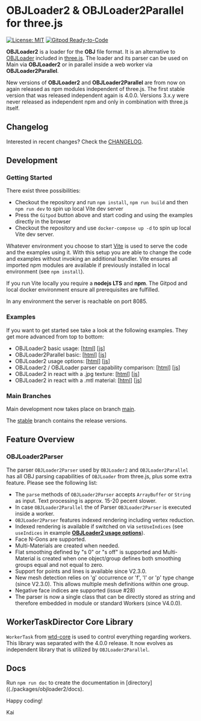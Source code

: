 # OBJLoader2 & OBJLoader2Parallel for three.js

[![License: MIT](https://img.shields.io/badge/License-MIT-yellow.svg)](https://github.com/kaisalmen/WWOBJLoader/blob/dev/LICENSE)
[![Gitpod Ready-to-Code](https://img.shields.io/badge/Gitpod-ready--to--code-blue?logo=gitpod)](https://gitpod.io/#https://github.com/kaisalmen/WWOBJLoader)

**OBJLoader2** is a loader for the **OBJ** file format. It is an alternative to [OBJLoader](https://github.com/mrdoob/three.js/blob/dev/examples/jsm/loaders/OBJLoader.js) included in [three.js](https://threejs.org). The loader and its parser can be used on Main via **OBJLoader2** or in parallel inside a web worker via **OBJLoader2Parallel**.

New versions of **OBJLoader2** and **OBJLoader2Parallel** are from now on again released as npm modules independent of three.js. The first stable version that was released independent again is 4.0.0. Versions 3.x.y were never released as independent npm and only in combination with three.js itself.

## Changelog

Interested in recent changes? Check the [CHANGELOG](https://github.com/kaisalmen/WWOBJLoader/blob/main/CHANGELOG.md).

## Development

### Getting Started

There exist three possibilities:

* Checkout the repository and run `npm install`, `npm run build` and then `npm run dev` to spin up local Vite dev server
* Press the `Gitpod` button above and start coding and using the examples directly in the browser
* Checkout the repository and use `docker-compose up -d` to spin up local Vite dev server.

Whatever environment you choose to start [Vite](https://vitejs.dev/) is used to serve the code and the examples using it. With this setup you are able to change the code and examples without invoking an additional bundler. Vite ensures all imported npm modules are available if previously installed in local environment (see `npm install`).

If you run Vite locally you require a **nodejs LTS** and **npm**. The Gitpod and local docker environment ensure all prerequisites are fulfilled.

In any environment the server is reachable on port 8085.

### Examples

If you want to get started see take a look at the following examples. They get more advanced from top to bottom:

* OBJLoader2 basic usage: [[html](https://github.com/kaisalmen/WWOBJLoader/blob/main/packages/examples/obj2_basic.html)] [[js](https://github.com/kaisalmen/WWOBJLoader/blob/main/packages/examples/src/examples/OBJLoader2BasicExample.js)]
* OBJLoader2Parallel basic: [[html](https://github.com/kaisalmen/WWOBJLoader/blob/main/packages/examples/obj2parallel_basic.html)] [[js](https://github.com/kaisalmen/WWOBJLoader/blob/main/packages/examples/src/examples/OBJLoader2ParalleleBasicExample.js)]
* OBJLoader2 usage options: [[html](https://github.com/kaisalmen/WWOBJLoader/blob/main/packages/examples/obj2_options.html)] [[js](https://github.com/kaisalmen/WWOBJLoader/blob/main/packages/examples/src/examples/OBJLoader2OptionsExample.js)]
* OBJLoader2 / OBJLoader parser capability comparison: [[html](https://github.com/kaisalmen/WWOBJLoader/blob/main/packages/examples/obj2_obj_compare.html)] [[js](https://github.com/kaisalmen/WWOBJLoader/blob/main/packages/examples/src/examples/OBJLoader2OBJLoaderCompareExample.js)]
* OBJLoader2 in react with a .jpg texture: [[html](https://github.com/kaisalmen/WWOBJLoader/blob/main/packages/examples/obj2_react.html)] [[js](https://github.com/kaisalmen/WWOBJLoader/blob/main/packages/examples/src/examples/ReactExample.js)]
* OBJLoader2 in react with a .mtl material: [[html](https://github.com/kaisalmen/WWOBJLoader/blob/main/packages/examples/obj2_react-mtl.html)] [[js](https://github.com/kaisalmen/WWOBJLoader/blob/main/packages/examples/src/examples/ReactExampleMtl.js)]

### Main Branches

Main development now takes place on branch [main](https://github.com/kaisalmen/WWOBJLoader/tree/main).

The [stable](https://github.com/kaisalmen/WWOBJLoader/tree/stable) branch contains the release versions.

## Feature Overview

### OBJLoader2Parser

The parser `OBJLoader2Parser` used by `OBJLoader2` and `OBJLoader2Parallel` has all OBJ parsing capabilities of `OBJLoader` from three.js, plus some extra feature. Please see the following list:

* The `parse` methods of `OBJLoader2Parser` accepts `ArrayBuffer` or `String` as input. Text processing is approx. 15-20 pecent slower.
* In case `OBJLoader2Parallel` the of Parser `OBJLoader2Parser` is executed inside a worker.
* `OBJLoader2Parser` features indexed rendering including vertex reduction.
* Indexed rendering is available if switched on via `setUseIndices` (see `useIndices` in example **[OBJLoader2 usage options](https://github.com/kaisalmen/WWOBJLoader/blob/main/packages/examples/src/examples/OBJLoader2OptionsExample.js#L99)**).
* Face N-Gons are supported.
* Multi-Materials are created when needed.
* Flat smoothing defined by "s 0" or "s off" is supported and Multi-Material is created when one object/group defines both smoothing groups equal and not equal to zero.
* Support for points and lines is available since V2.3.0.
* New mesh detection relies on 'g' occurrence or 'f', 'l' or 'p' type change (since V2.3.0). This allows multiple mesh definitions within one group.
* Negative face indices are supported (issue #28)
* The parser is now a single class that can be directly stored as string and therefore embedded in module or standard Workers (since V4.0.0).

## WorkerTaskDirector Core Library

`WorkerTask` from [wtd-core](https://github.com/kaisalmen/wtd/tree/main/packages/wtd-core) is used to control everything regarding workers. This library was separated with the 4.0.0 release. It now evolves as independent library that is utilized by `OBJLoader2Parallel`.

## Docs

Run `npm run doc` to create the documentation in [directory]((./packages/objloader2/docs).

Happy coding!

Kai
